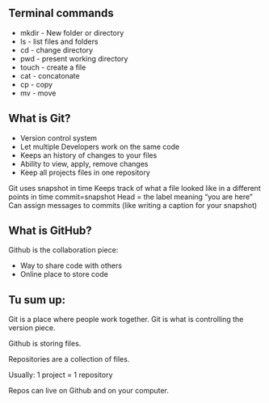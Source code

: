 ## Terminal commands
- mkdir - New folder or directory
- ls - list files and folders
- cd - change directory
- pwd - present working directory
- touch - create a file
- cat - concatonate
- cp - copy
- mv - move

## What is Git?

- Version control system
- Let multiple Developers work on the same code
- Keeps an history of changes to your files
- Ability to view, apply, remove changes 
- Keep all projects files in one repository


Git uses snapshot in time
Keeps track of what a file looked like in a different points in time
commit=snapshot
Head = the label meaning “you are here”
Can assign messages to commits (like writing a caption for your snapshot)


## What is GitHub?


Github is the collaboration piece:
- Way to share code with others
- Online place to store code

## Tu sum up:

Git is a place where people work together. Git is what is controlling the version piece.

Github is storing files.

Repositories are a collection of files.

Usually: 1 project = 1 repository

Repos can live on Github and on your computer.
